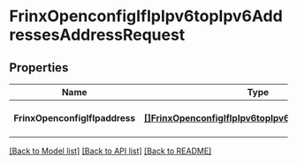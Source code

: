# FrinxOpenconfigIfIpIpv6topIpv6AddressesAddressRequest

## Properties
Name | Type | Description | Notes
------------ | ------------- | ------------- | -------------
**FrinxOpenconfigIfIpaddress** | [**[]FrinxOpenconfigIfIpIpv6topIpv6AddressesAddress**](frinx.openconfig.if.ip.ipv6top.ipv6.addresses.Address.md) |  | [optional] [default to null]

[[Back to Model list]](../README.md#documentation-for-models) [[Back to API list]](../README.md#documentation-for-api-endpoints) [[Back to README]](../README.md)



